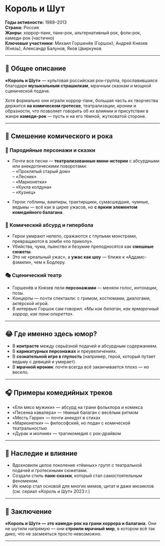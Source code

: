 # Король и Шут

**Годы активности:** 1988–2013  
**Страна:** Россия  
**Жанры:** хоррор-панк, панк-рок, альтернативный рок, фолк-рок, камеди-рок (частично)  
**Ключевые участники:** Михаил Горшенёв (Горшок), Андрей Князев (Князь), Александр Балунов, Яков Цвиркунов

---

## 📖 Общее описание

**«Король и Шут»** — культовая российская рок-группа, прославившаяся благодаря **музыкальным страшилкам**, мрачным сказкам и мощной сценической подаче.  

Хотя формально они играли хоррор-панк, большая часть их творчества держится **на комическом гротеске**, театрализации, иронии и образности, что позволяет говорить об их влиянии и присутствии в жанре **камеди-рок** — пусть и на его тёмной, жутковатой стороне.

---

## 🤡 Смешение комического и рока

### 🔪 Пародийные персонажи и сказки

- Почти все песни — **театрализованные мини-истории** с абсурдными или анекдотическими поворотами:  
  – «Проклятый старый дом»  
  – «Лесник»  
  – «Марионетки»  
  – «Кукла колдуна»  
  – «Кузнец»

- Герои: гоблины, вампиры, трактирщики, сумасшедшие, чумные, ведьмы — всё как в цирке ужасов, но **с ярким элементом комедийного балагана**.

### 🧠 Комический абсурд и гипербола

- Герои умирают нелепо, сражаются с глупыми монстрами, превращаются в зомби «по приколу».
- Убийства, чума, пьянство и безумие преподносятся как **смешные сюжеты**.
- Это не «реальный ужас», а **ужас как шоу** — ближе к «Аддамс-фэмили», чем к Бодлеру.

### 🎭 Сценический театр

- Горшенёв и Князев пели **персонажами** — меняли голос, интонации, позы.
- Концерты — почти спектакли: с гримом, костюмами, диалогами, актёрской игрой.
- В интервью Горшок сам говорил: *«Мы как балаган, как ярмарочный хоррор, как панк-оперетта»*.

---

## 😂 Где именно здесь юмор?

- В **контрасте** между серьёзной подачей и абсурдным содержанием.
- В **карикатурных персонажах** и преувеличениях.
- В **сознательной игре в глупость** (например, герой, который путает ведьму с девицей и умирает).
- В **мрачной иронии**: почти всегда всё заканчивается плохо — но весело.

---

## 🎧 Примеры комедийных треков

- «Ели мясо мужики» — абсурд на грани фольклора и комикса  
- «Песенка кавалера» — тёмный балаган с весёлым ритмом  
- «Месть Гарри» — почти анекдот в стихах  
- «Марионетки» — философский, но подан с комической театральностью  
- «Дурак и молния» — трагикомедия с рок-драйвом

---

## 🧬 Наследие и влияние

- Вдохновили целое поколение «тёмных» групп с театральной подачей и гротескными сюжетами.
- Создали стиль **панк-сказки**, который стал самостоятельным феноменом.
- Их юмор стал основой для многих мемов, цитат и даже мюзиклов (см. сериал *«Король и Шут»* 2023 г.)

---

## 🏁 Заключение

**«Король и Шут» — это камеди-рок на грани хоррора и балагана.** Они не шутили напрямую — они **строили мрачный мир**, в котором всё так дико, что не засмеяться просто невозможно.

---
